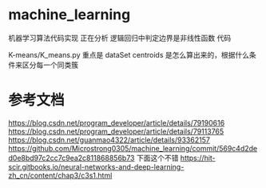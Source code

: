# machine_learning

机器学习算法代码实现
正在分析 逻辑回归中判定边界是非线性函数 代码

K-means/K_means.py
重点是
dataSet
centroids
是怎么算出来的，根据什么条件来区分每一个同类簇


# 参考文档

https://blog.csdn.net/program_developer/article/details/79190616
https://blog.csdn.net/program_developer/article/details/79113765
https://blog.csdn.net/guanmao4322/article/details/93362157
https://github.com/Microstrong0305/machine_learning/commit/569c4d2ded0e8bd97c2cc7c9ea2c811868856b73
下面这个不错
https://hit-scir.gitbooks.io/neural-networks-and-deep-learning-zh_cn/content/chap3/c3s1.html
